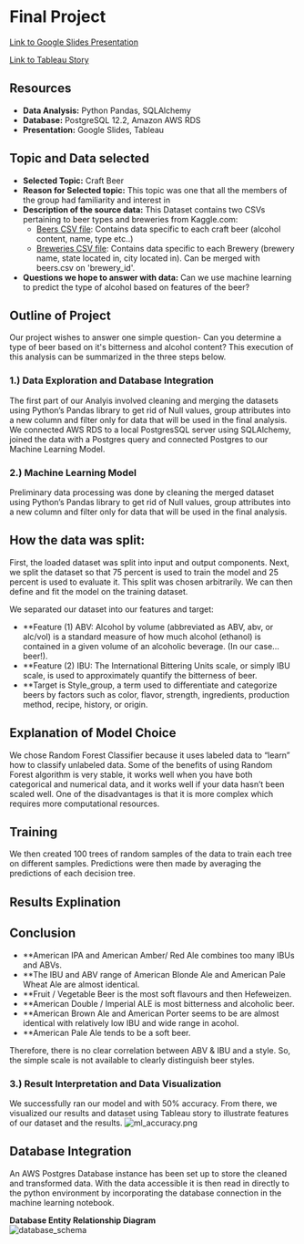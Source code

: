 # Final Project

[Link to Google Slides Presentation](https://docs.google.com/presentation/d/1plzO1RmnGwcuphdBBIg4B_E85VguzFJXwS64HdTugO4/edit#slide=id.gca229a901d_0_57)

[Link to Tableau Story](https://public.tableau.com/profile/nik6051#!/vizhome/Beer_Analytics/Beer_Analytics?publish=yes)


## Resources
* **Data Analysis:** Python Pandas, SQLAlchemy
* **Database:** PostgreSQL 12.2, Amazon AWS RDS
* **Presentation:** Google Slides, Tableau


## Topic and Data selected
* **Selected Topic:** Craft Beer
* **Reason for Selected topic:** This topic was one that all the members of the group had familiarity and interest in
* **Description of the source data:** This Dataset contains two CSVs pertaining to beer types and breweries from Kaggle.com:
  * [Beers CSV file](https://www.kaggle.com/nickhould/craft-cans?select=beers.csv): Contains data specific to each craft beer (alcohol content, name, type etc..)
  * [Breweries CSV file](https://www.kaggle.com/nickhould/craft-cans?select=breweries.csv): Contains data specific to each Brewery (brewery name, state located in, city located in). Can be merged with beers.csv on 'brewery_id'.
* **Questions we hope to answer with data:** Can we use machine learning to predict the type of alcohol based on features of the beer?

## Outline of Project

Our project wishes to answer one simple question- Can you determine a type of beer based on it's bitterness and alcohol content? This execution of this analysis can be summarized in the three steps below.

### 1.) Data Exploration and Database Integration

The first part of our Analyis involved cleaning and merging the datasets using Python’s Pandas library to get rid of Null values, group attributes into a new column and filter only for data that will be used in the final analysis. We connected AWS RDS to a local PostgresSQL server using SQLAlchemy, joined the data with a Postgres query and connected Postgres to our Machine Learning Model. 

### 2.) Machine Learning Model

Preliminary data processing was done by cleaning the merged dataset using Python’s Pandas library to get rid of Null values, group attributes into a new column and filter only for data that will be used in the final analysis.

## How the data was split:
First, the loaded dataset was split into input and output components. Next, we split the dataset so that 75 percent is used to train the model and 25 percent is used to evaluate it. This split was chosen arbitrarily. We can then define and fit the model on the training dataset.

We separated our dataset into our features and target:

* **Feature (1) ABV: Alcohol by volume (abbreviated as ABV, abv, or alc/vol) is a standard measure of how much alcohol (ethanol) is contained in a given volume of an alcoholic beverage. (In our case... beer!).
* **Feature (2) IBU: The International Bittering Units scale, or simply IBU scale, is used to approximately quantify the bitterness of beer.
* **Target is Style_group, a term used to differentiate and categorize beers by factors such as color, flavor, strength, ingredients, production method, recipe, history, or origin.

## Explanation of Model Choice
We chose Random Forest Classifier because it uses labeled data to “learn” how to classify unlabeled data. Some of the benefits of using Random Forest algorithm is very stable, it works well when you have both categorical and numerical data, and it works well if your data hasn’t been scaled well. One of the disadvantages is that it is more complex which requires more computational resources.

## Training
We then created 100 trees of random samples of the data to train each tree on different samples. Predictions were then made by averaging the predictions of each decision tree. 

## Results Explination

## Conclusion

* **American IPA and American Amber/ Red Ale combines too many IBUs and ABVs.
* **The IBU and ABV range of American Blonde Ale and American Pale Wheat Ale are almost identical.
* **Fruit / Vegetable Beer is the most soft flavours and then Hefeweizen.
* **American Double / Imperial ALE is most bitterness and alcoholic beer.
* **American Brown Ale and American Porter seems to be are almost identical with relatively low IBU and wide range in acohol.
* **American Pale Ale tends to be a soft beer.

Therefore, there is no clear correlation between ABV & IBU and a style. So, the simple scale is not available to clearly distinguish beer styles.

### 3.) Result Interpretation and Data Visualization

We successfully ran our model and with 50% accuracy. From there, we visualized our results and dataset using Tableau story to illustrate features of our dataset and the results.
![ml_accuracy.png](https://github.com/niklasax/Final_Project/blob/main/Project_Pics/ml_accuracy.png)

## Database Integration
An AWS Postgres Database instance has been set up to store the cleaned and transformed data. 
With the data accessible it is then read in directly to the python environment by incorporating the database connection in the machine learning notebook.  

<b>Database Entity Relationship Diagram</b><br>
![database_schema](https://github.com/niklasax/Final_Project/blob/main/beer_database/beer_db%20ERD.png)

